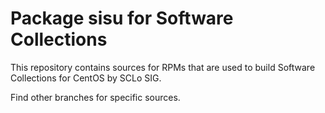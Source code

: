 # Package sisu for Software Collections

This repository contains sources for RPMs that are used
to build Software Collections for CentOS by SCLo SIG.

Find other branches for specific sources.
